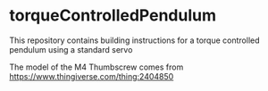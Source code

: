 # torqueControlledPendulum
This repository contains building instructions for a torque controlled pendulum using a standard servo

The model of the M4 Thumbscrew comes from https://www.thingiverse.com/thing:2404850
